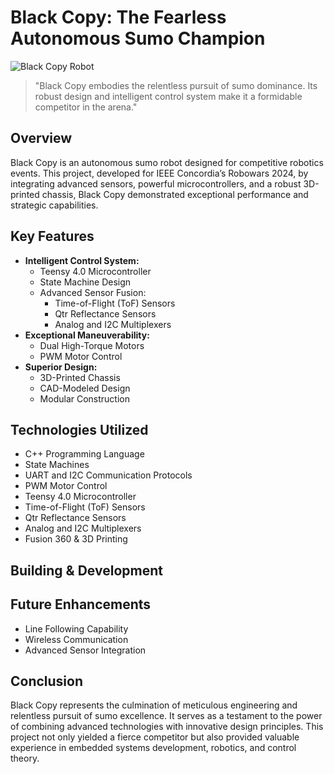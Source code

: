 # Black Copy: The Fearless Autonomous Sumo Champion
![Black Copy Robot](https://github.com/your-username/black-copy/blob/main/images/robot.jpg)

> "Black Copy embodies the relentless pursuit of sumo dominance. Its robust design and intelligent control system make it a formidable competitor in the arena."

## Overview

Black Copy is an autonomous sumo robot designed for competitive robotics events. This project, developed for IEEE Concordia’s Robowars 2024, by integrating advanced sensors, powerful microcontrollers, and a robust 3D-printed chassis, Black Copy demonstrated exceptional performance and strategic capabilities.

## Key Features

* **Intelligent Control System:**
    * Teensy 4.0 Microcontroller
    * State Machine Design
    * Advanced Sensor Fusion:
        * Time-of-Flight (ToF) Sensors
        * Qtr Reflectance Sensors
        * Analog and I2C Multiplexers
* **Exceptional Maneuverability:**
    * Dual High-Torque Motors
    * PWM Motor Control
* **Superior Design:**
    * 3D-Printed Chassis
    * CAD-Modeled Design
    * Modular Construction

## Technologies Utilized

* C++ Programming Language
* State Machines
* UART and I2C Communication Protocols
* PWM Motor Control
* Teensy 4.0 Microcontroller
* Time-of-Flight (ToF) Sensors
* Qtr Reflectance Sensors
* Analog and I2C Multiplexers
* Fusion 360 & 3D Printing

## Building & Development



## Future Enhancements

* Line Following Capability
* Wireless Communication
* Advanced Sensor Integration

## Conclusion

Black Copy represents the culmination of meticulous engineering and relentless pursuit of sumo excellence. It serves as a testament to the power of combining advanced technologies with innovative design principles. This project not only yielded a fierce competitor but also provided valuable experience in embedded systems development, robotics, and control theory.
